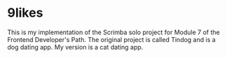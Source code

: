 # 9likes

This is my implementation of the Scrimba solo project for Module 7 of the Frontend Developer's Path. The original project is called Tindog and is a dog dating app. My version is a cat dating app.